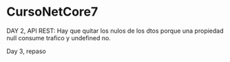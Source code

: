 # CursoNetCore7

DAY 2, API REST:
    Hay que quitar los nulos de los dtos porque una propiedad null consume trafico y undefined no.

Day 3, repaso